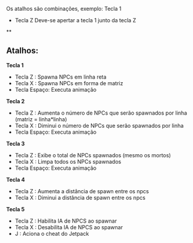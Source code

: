 
Os atalhos são combinações, exemplo:
Tecla 1
- Tecla Z
Deve-se apertar a tecla 1 junto da tecla Z

**

## Atalhos:
**Tecla 1**
- Tecla Z : Spawna NPCs em linha reta
- Tecla X : Spawna NPCs em forma de matriz
- Tecla Espaço: Executa animação

**Tecla 2**
- Tecla Z : Aumenta o número de NPCs que serão spawnados por linha (matriz = linha*linha)
- Tecla X : Diminui o número de NPCs que serão spawnados por linha
- Tecla Espaço: Executa animação
 
**Tecla 3**
- Tecla Z : Exibe o total de NPCs spawnados (mesmo os mortos)
- Tecla X : Limpa todos os NPCs spawnados
- Tecla Espaço: Executa animação

**Tecla 4**
- Tecla Z : Aumenta a distância de spawn entre os npcs
- Tecla X : Diminui a distância de spawn entre os npcs

**Tecla 5**
- Tecla Z : Habilita IA de NPCS ao spawnar
- Tecla X : Desabilita IA de NPCS ao spawnar
- J : Aciona o cheat do Jetpack
